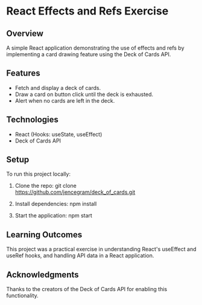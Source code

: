 # React Effects and Refs Exercise

## Overview

A simple React application demonstrating the use of effects and refs by implementing a card drawing feature using the Deck of Cards API.

## Features

- Fetch and display a deck of cards.
- Draw a card on button click until the deck is exhausted.
- Alert when no cards are left in the deck.

## Technologies

- React (Hooks: useState, useEffect)
- Deck of Cards API

## Setup

To run this project locally:

1. Clone the repo:
   git clone https://github.com/jencegram/deck_of_cards.git

2. Install dependencies:
   npm install

3. Start the application:
   npm start

## Learning Outcomes

This project was a practical exercise in understanding React's useEffect and useRef hooks, and handling API data in a React application.

## Acknowledgments

Thanks to the creators of the Deck of Cards API for enabling this functionality.

